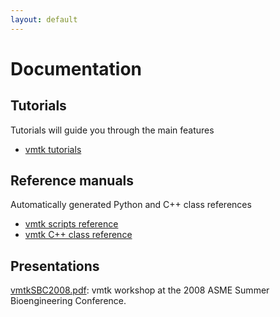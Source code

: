 ```yaml
---
layout: default
---
```


Documentation
=============

## Tutorials

Tutorials will guide you through the main features

- [vmtk tutorials](/Main/Tutorials/)

## Reference manuals

Automatically generated Python and C++ class references

- [vmtk scripts reference](/vmtkScripts/)
- [vmtk C++ class reference](/doxygen/)

## Presentations

[vmtkSBC2008.pdf](vmtkSBC2008.pdf): vmtk workshop at the 2008 ASME Summer Bioengineering Conference.

